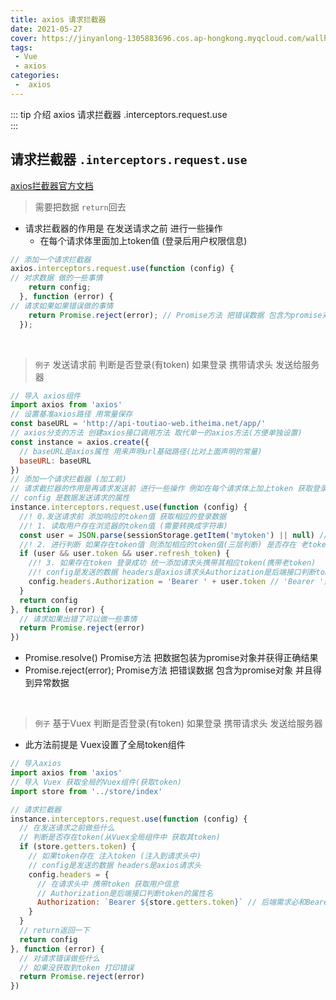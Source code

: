 ```yaml
---
title: axios 请求拦截器
date: 2021-05-27
cover: https://jinyanlong-1305883696.cos.ap-hongkong.myqcloud.com/wallhaven-l3geq2.jpg
tags:
 - Vue
 - axios
categories:
 -  axios
---
```


::: tip 介绍
axios 请求拦截器 .interceptors.request.use<br>
:::

<!-- more -->

## 请求拦截器 `.interceptors.request.use`

[axios拦截器官方文档](http://www.axios-js.com/zh-cn/docs/)

>需要把数据 `return`回去

* 请求拦截器的作用是 在发送请求之前 进行一些操作 
  * 在每个请求体里面加上token值 (登录后用户权限信息)

```js
// 添加一个请求拦截器
axios.interceptors.request.use(function (config) {
// 对求数据 做的一些事情
    return config;
  }, function (error) {
// 请求如果如果错误做的事情
    return Promise.reject(error); // Promise方法 把错误数据 包含为promise对象 并且得到异常数据
  });
```

<br>

>`例子` 发送请求前 判断是否登录(有token) 如果登录 携带请求头 发送给服务器

```js
// 导入 axios组件
import axios from 'axios'
// 设置基准axios路径 用常量保存
const baseURL = 'http://api-toutiao-web.itheima.net/app/'
// axios分支的方法 创建axios接口调用方法 取代单一的axios方法(方便单独设置)
const instance = axios.create({
  // baseURL是axios属性 用来声明url基础路径(比对上面声明的常量)
  baseURL: baseURL
})
// 添加一个请求拦截器 (加工前)
// 请求截拦器的作用是再请求发送前 进行一些操作 例如在每个请求体上加上token 获取登录权限后的数据
// config 是数据发送请求的属性
instance.interceptors.request.use(function (config) {
  //! 0.发送请求前 添加响应的token值 获取相应的登录数据
  //! 1. 读取用户存在浏览器的token值 (需要转换成字符串)
  const user = JSON.parse(sessionStorage.getItem('mytoken') || null) //! 如果没有token 赋值为null
  //! 2. 进行判断 如果存在token值 则添加相应的token值(三层判断) 是否存在 老token 新token
  if (user && user.token && user.refresh_token) {
    //! 3. 如果存在token 登录成功 统一添加请求头携带其相应token(携带老token)
    //! config是发送的数据 headers是axios请求头Authorization是后端接口判断token的属性名
    config.headers.Authorization = 'Bearer ' + user.token // 'Bearer '是后端声明的token前置
  }
  return config
}, function (error) {
  // 请求如果出错了可以做一些事情
  return Promise.reject(error)
})
```

* Promise.resolve() Promise方法 把数据包装为promise对象并获得正确结果
* Promise.reject(error); Promise方法 把错误数据 包含为promise对象 并且得到异常数据

<br>

> `例子` 基于Vuex 判断是否登录(有token) 如果登录 携带请求头 发送给服务器

* 此方法前提是 Vuex设置了全局token组件

```js
// 导入axios
import axios from 'axios'
// 导入 Vuex 获取全局的Vuex组件(获取token)
import store from '../store/index'

// 请求拦截器
instance.interceptors.request.use(function (config) {
  // 在发送请求之前做些什么
  // 判断是否存在token(从Vuex全局组件中 获取其token)
  if (store.getters.token) {
    // 如果token存在 注入token (注入到请求头中)
    // config是发送的数据 headers是axios请求头
    config.headers = {
      // 在请求头中 携带token 获取用户信息
      // Authorization是后端接口判断token的属性名
      Authorization: `Bearer ${store.getters.token}` // 后端需求必和Bearer拼接
    }
  }
  // return返回一下
  return config
}, function (error) {
  // 对请求错误做些什么
  // 如果没获取到token 打印错误
  return Promise.reject(error)
})
```

